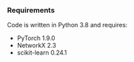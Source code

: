 

### Requirements
Code is written in Python 3.8 and requires:
* PyTorch 1.9.0
* NetworkX 2.3
* scikit-learn 0.24.1
